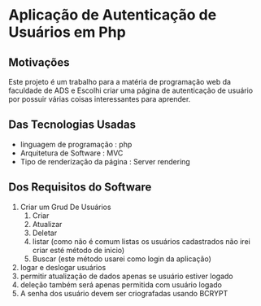 # Aplicação de Autenticação de Usuários em Php

## Motivações
Este projeto é um trabalho para a matéria de programação web da faculdade de ADS e Escolhi criar uma página de autenticação de usuário por possuir várias coisas interessantes para aprender.
## Das Tecnologias Usadas

- linguagem de programação : php
- Arquitetura de Software : MVC
- Tipo de renderização da página : Server rendering
## Dos Requisitos do Software

 1. Criar um Grud De Usuários
    1. Criar
    1. Atualizar
    1. Deletar
    1. listar (como não é comum listas os usuários cadastrados não irei criar esté método de inicio)
    1. Buscar (este método usarei como login da aplicação)
1. logar e deslogar usuários
  1. permitir atualização de dados apenas se usuário estiver logado
  1. deleção também será apenas permitida com usuário logado
1. A senha dos usuário devem ser criografadas usando BCRYPT
